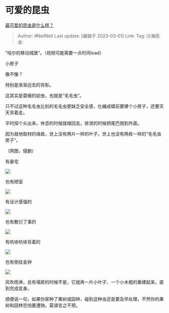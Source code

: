 # 可爱的昆虫
[最可爱的昆虫是什么样？](https://www.zhihu.com/question/405397129/answer/2915764143)

> Author: #NellNell
> Last update: [编辑于 2023-03-01]
> Link:
> Tag:
> 沙海拾金:

“哈尔的移动城堡”。（视频可能需要一点时间load）

小房子

像不像？

特别是渐渐远去的背影。

这其实是蓑蛾的幼虫，也就是“毛毛虫”。

只不过这种毛毛虫比别的毛毛虫更缺乏安全感，化蛹成蝶前要建个小房子，还要天天背着走。

平时探个头出来，休息的时候就缩回去，排泄的时候把尾巴翘到外面。

因为就地取材的缘故，世上没有两片一样的叶子，世上也没有两栋一样的“毛毛虫房子”。

（网图，侵删）

有豪宅

![](https://pic1.zhimg.com/50/v2-e7ee355f50d5e56a1c909d20c23d116c_720w.jpg?source=1940ef5c)

也有陋室

![](https://pica.zhimg.com/50/v2-cc678af92f692a27a87b679c720b0447_720w.jpg?source=1940ef5c)

有设计感强的

![](https://picx.zhimg.com/50/v2-b49ca133605cabf6086b9dbfe8e1eb74_720w.jpg?source=1940ef5c)

也有敷衍了事的

![](https://pic1.zhimg.com/50/v2-349d4e01f5e15d046adcd51bda2faa59_720w.jpg?source=1940ef5c)

有吭哧吭哧背着的

![](https://pic1.zhimg.com/50/v2-ab454a8528096edd95bc572e594a9d5f_720w.jpg?source=1940ef5c)

也有倒挂金钟

![](https://picx.zhimg.com/50/v2-c218263fa9b648f70608dcb55af5c459_720w.jpg?source=1940ef5c)

风吹雨淋，总有塌房的时候不是，它就再一片小叶子、一个小木棍的重建起来，直到完成变身。

顺便说一句，如果你家种了果树或园林，碰到这种虫还是要及早处理，不然你的果树和园林恐怕要遭殃。莫谓言之不预。
